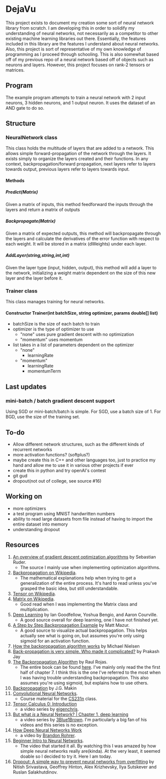 # DejaVu
This project exists to document my creation some sort of neural network library from scratch. I am developing 
this in order to solidify my understanding of neural networks, not necessarily as a competitor to other existing 
machine learning libraries out there. Essentially, the features included in this library are the features I 
understand about neural networks. Also, this project is sort of representative of my own knowledge of 
programming as I proceed through schooling. This is also somewhat based off of my previous repo of a neural 
network based off of objects such as neurons and layers. However, this project focuses on rank-2 tensors or 
matrices. 

## Program
The example program attempts to train a neural network with 2 input neurons, 3 hidden neurons, and 1 output neuron. It uses the dataset of an AND gate to do so. 

## Structure
### NeuralNetwork class
This class holds the multitude of layers that are added to a network. This allows simple forward-propagation of 
the network through the layers. It exists simply to organize the layers created and their functions. In any context, backpropagation/forward propagation, next layers refer to layers towards output, previous layers refer to layers towards input.
#### Methods
##### Predict(Matrix)
Given a matrix of inputs, this method feedforward the inputs through the layers and return a matrix of outputs
##### Backpropagate(Matrix) 
Given a matrix of expected outputs, this method will backpropagate through the layers and calculate the derivatives of the error function with respect to each weight. It will be stored in a matrix (dWeights) under each layer.
##### AddLayer(string,string,int,int) 
Given the layer type (input, hidden, output), this method will add a layer to the network, initializing a weight matrix dependent on the size of this new layer and the layer before it.

### Trainer class
This class manages training for neural networks. 
#### Constructor Trainer(int batchSize, string optimizer, params double[] list)
- batchSize is the size of each batch to train
- optimizer is the type of optimizer to use
  - "none" uses pure gradient descent with no optimization
  - "momentum" uses momentum
- list takes in a list of parameters dependent on the optimizer
  - "none"
    - learningRate
  - "momentum"
    - learningRate
    - momentumTerm

## Last updates
### mini-batch / batch gradient descent support
Using SGD or mini-batch/batch is simple. For SGD, use a batch size of 1. For BGD, use the size of the training set.

## To-do
- Allow different network structures, such as the different kinds of recurrent networks
- more activation functions? (softplus?)
- maybe create this in C++ and other languages too, just to practice my hand and allow me to use it in various 
other projects if ever
- create this in python and try openAI's contest
- git gud 
- dropout(not out of college, see source #16)


## Working on
- more optimizers
- a test program using MNIST handwritten numbers
- ability to read large datasets from file instead of having to import the entire dataset into memory
- understanding dropout

## Resources
1. [An overview of gradient descent optimization algorithms](http://ruder.io/optimizing-gradient-descent/) by Sebastian Ruder. 
   - The source I mainly use when implementing optimization algorithms.
2. [Backpropagation on Wikipedia](https://en.wikipedia.org/wiki/Backpropagation). 
   - The mathematical explanations help when trying to get a generalization of the entire process. It's hard to read unless you've grasped the basic idea, but still understandable.
3. [Tensor on Wikipedia](https://en.wikipedia.org/wiki/Tensor). 
4. [Matrix on Wikipedia](https://en.wikipedia.org/wiki/Matrix_(mathematics)). 
   - Good read when I was implementing the Matrix class and multiplication.
5. [Deep Learning](http://www.deeplearningbook.org/) by Ian Goodfellow, Yoshua Bengio, and Aaron Courville. 
   - A good source overall for deep learning, one I have not finished yet.
6. [A Step by Step Backpropagation Example](https://mattmazur.com/2015/03/17/a-step-by-step-backpropagation-example/) by Matt Mazur. 
   - A good source to visualize actual backpropagation. This helps actually see what is going on, but assumes you're only using sigmoid for an activation function.
7. [How the backpropagation algorithm works](http://neuralnetworksanddeeplearning.com/chap2.html) by Michael Nielsen
8. [Back-propagation is very simple. Who made it complicated?](https://medium.com/@14prakash/back-propagation-is-very-simple-who-made-it-complicated-97b794c97e5c) by Prakash Jay
9. [The Backpropagation Algorithm](https://page.mi.fu-berlin.de/rojas/neural/chapter/K7.pdf) by Raul Rojas.
   - The entire book can be found [here](https://page.mi.fu-berlin.de/rojas/neural/neuron.pdf). I've mainly only read the the first half of chapter 7. I think this is the one I've referred to the most when I was having trouble understanding backpropagation. This also assumes you're using sigmoid, but explains how to use others. 
10. [Backpropagation](http://www.cs.cornell.edu/courses/cs5740/2016sp/resources/backprop.pdf) by J.G. Makin
11. [Convolutional Neural Networks](http://cs231n.github.io/optimization-2/).
    - Course material for the [CS231n](http://vision.stanford.edu/teaching/cs231n/) class.
12. [Tensor Calculus 0: Introduction](https://www.youtube.com/watch?v=kGXr1SF3WmA) 
    - a video series by [eigenchris](https://www.youtube.com/user/eigenchris).
13. [But what *is* a Neural Network? | Chapter 1, deep learning](https://www.youtube.com/watch?v=aircAruvnKk)
    - a video series by [3Blue1Brown](https://www.youtube.com/channel/UCYO_jab_esuFRV4b17AJtAw). I'm particularly a big fan of his videos and this series is no exception.
14. [How Deep Neural Networks Work](https://www.youtube.com/watch?v=ILsA4nyG7I0) 
    - a video by [Brandon Rohrer](https://www.youtube.com/channel/UCsBKTrp45lTfHa_p49I2AEQ).
15. [Beginner Intro to Neural Networks](https://www.youtube.com/watch?v=ZzWaow1Rvho). 
    - The video that started it all. By watching this I was amazed by how simple neural networks really are(kinda). At the very least, it seemed doable so I decided to try it. Here I am today.
16. [Dropout: A simple way to prevent neural networks from overfitting](http://jmlr.org/papers/volume15/srivastava14a.old/srivastava14a.pdf) by Nitish Srivastava, Geoffrey Hinton, Alex Krizhevsky, Ilya Sutskever and Ruslan Salakhutdinov.
